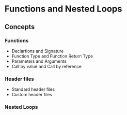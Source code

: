 # Functions and Nested Loops
## Concepts
### Functions
- Declartions and Signature
- Function Type and Function Return Type
- Parameters and Arguments
- Call by value and Call by reference

### Header files
- Standard header files
- Custom header files

### Nested Loops